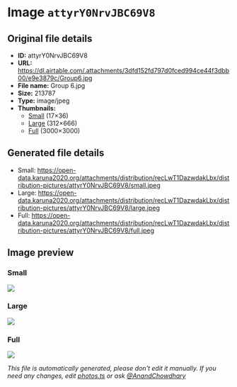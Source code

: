 # Image `attyrY0NrvJBC69V8`

## Original file details

- **ID:** attyrY0NrvJBC69V8
- **URL:** https://dl.airtable.com/.attachments/3dfd152fd797d0fced994ce44f3dbb00/e9e3879c/Group6.jpg
- **File name:** Group 6.jpg
- **Size:** 213787
- **Type:** image/jpeg
- **Thumbnails:**
  - [Small](https://dl.airtable.com/.attachmentThumbnails/6ead59cd72dc7c10452f3c9fcf099a62/2d89f45b) (17×36)
  - [Large](https://dl.airtable.com/.attachmentThumbnails/e9ade0a0222b92c0e6f4e447ed619d3c/991c5fd6) (312×666)
  - [Full](https://dl.airtable.com/.attachmentThumbnails/df7ced052f8b45c11ce52c64f2ca631e/4e82300b) (3000×3000)

## Generated file details

- Small: https://open-data.karuna2020.org/attachments/distribution/recLwT1DazwdakLbx/distribution-pictures/attyrY0NrvJBC69V8/small.jpeg
- Large: https://open-data.karuna2020.org/attachments/distribution/recLwT1DazwdakLbx/distribution-pictures/attyrY0NrvJBC69V8/large.jpeg
- Full: https://open-data.karuna2020.org/attachments/distribution/recLwT1DazwdakLbx/distribution-pictures/attyrY0NrvJBC69V8/full.jpeg

## Image preview

### Small

![](https://open-data.karuna2020.org/attachments/distribution/recLwT1DazwdakLbx/distribution-pictures/attyrY0NrvJBC69V8/small.jpeg)

### Large

![](https://open-data.karuna2020.org/attachments/distribution/recLwT1DazwdakLbx/distribution-pictures/attyrY0NrvJBC69V8/large.jpeg)

### Full

![](https://open-data.karuna2020.org/attachments/distribution/recLwT1DazwdakLbx/distribution-pictures/attyrY0NrvJBC69V8/full.jpeg)

_This file is automatically generated, please don't edit it manually. If you need any changes, edit [photos.ts](/photos.ts) or ask [@AnandChowdhary](https://github.com/AnandChowdhary)_
